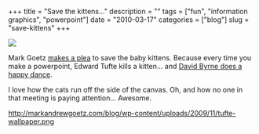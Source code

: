 +++
title = "Save the kittens..."
description = ""
tags = ["fun", "information graphics", "powerpoint"]
date = "2010-03-17"
categories = ["blog"]
slug = "save-kittens"
+++



  <div class="notebook-screenshot"><a href="http://markandrewgoetz.com/blog/wp-content/uploads/2009/11/tufte-wallpaper.png"><img src="//konigi.com/media/notebook/tuftekittens.jpg" class="notebook-image" /></a></div><p>Mark Goetz <a href="http://markandrewgoetz.com/blog/index.php/2009/11/my-new-wallpaper/">makes a plea</a> to save the baby kittens. Because every time you make a powerpoint, Edward Tufte kills a kitten... and <a href="http://www.wired.com/wired/archive/11.09/ppt1.html">David Byrne does a happy dance</a>.</p>

<p>I love how the cats run off the side of the canvas. Oh, and how no one in that meeting is paying attention... Awesome.</p>

    
  <a href="http://markandrewgoetz.com/blog/wp-content/uploads/2009/11/tufte-wallpaper.png">http://markandrewgoetz.com/blog/wp-content/uploads/2009/11/tufte-wallpaper.png</a>
